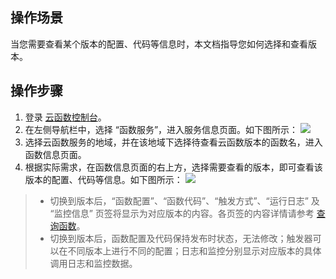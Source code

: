 ## 操作场景

当您需要查看某个版本的配置、代码等信息时，本文档指导您如何选择和查看版本。

## 操作步骤

1. 登录  [云函数控制台](https://console.cloud.tencent.com/scf)。
2. 在左侧导航栏中，选择 “函数服务”，进入服务信息页面。如下图所示：
![](https://main.qcloudimg.com/raw/11248c682a0a83abc1cb84afd13cca6a.png)
3. 选择云函数服务的地域，并在该地域下选择待查看云函数版本的函数名，进入函数信息页面。
4. 根据实际需求，在函数信息页面的右上方，选择需要查看的版本，即可查看该版本的配置、代码等信息。如下图所示：
![](https://main.qcloudimg.com/raw/d52d4fae1b2c6b3bfd42212432332abd.png)
> 
> - 切换到版本后，“函数配置”、“函数代码”、“触发方式”、“运行日志” 及 “监控信息” 页签将显示为对应版本的内容。各页签的内容详情请参考 [查询函数](https://cloud.tencent.com/document/product/583/19809)。
> - 切换到版本后，函数配置及代码保持发布时状态，无法修改；触发器可以在不同版本上进行不同的配置；日志和监控分别显示对应版本的具体调用日志和监控数据。

